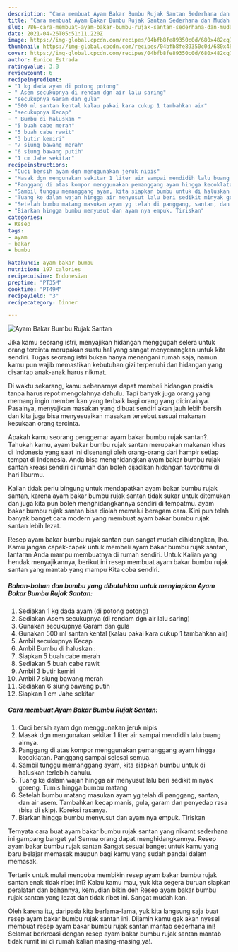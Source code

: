 ```yaml
---
description: "Cara membuat Ayam Bakar Bumbu Rujak Santan Sederhana dan Mudah Dibuat"
title: "Cara membuat Ayam Bakar Bumbu Rujak Santan Sederhana dan Mudah Dibuat"
slug: 786-cara-membuat-ayam-bakar-bumbu-rujak-santan-sederhana-dan-mudah-dibuat
date: 2021-04-26T05:51:11.220Z
image: https://img-global.cpcdn.com/recipes/04bfb8fe89350c0d/680x482cq70/ayam-bakar-bumbu-rujak-santan-foto-resep-utama.jpg
thumbnail: https://img-global.cpcdn.com/recipes/04bfb8fe89350c0d/680x482cq70/ayam-bakar-bumbu-rujak-santan-foto-resep-utama.jpg
cover: https://img-global.cpcdn.com/recipes/04bfb8fe89350c0d/680x482cq70/ayam-bakar-bumbu-rujak-santan-foto-resep-utama.jpg
author: Eunice Estrada
ratingvalue: 3.8
reviewcount: 6
recipeingredient:
- "1 kg dada ayam di potong potong"
- " Asem secukupnya di rendam dgn air lalu saring"
- "secukupnya Garam dan gula"
- "500 ml santan kental kalau pakai kara cukup 1 tambahkan air"
- "secukupnya Kecap"
- " Bumbu di haluskan "
- "5 buah cabe merah"
- "5 buah cabe rawit"
- "3 butir kemiri"
- "7 siung bawang merah"
- "6 siung bawang putih"
- "1 cm Jahe sekitar"
recipeinstructions:
- "Cuci bersih ayam dgn menggunakan jeruk nipis"
- "Masak dgn mengunakan sekitar 1 liter air sampai mendidih lalu buang airnya."
- "Panggang di atas kompor menggunakan pemanggang ayam hingga kecoklatan. Panggang sampai selesai semua."
- "Sambil tunggu memanggang ayam, kita siapkan bumbu untuk di haluskan terlebih dahulu."
- "Tuang ke dalam wajan hingga air menyusut lalu beri sedikit minyak goreng. Tumis hingga bumbu matang"
- "Setelah bumbu matang masukan ayam yg telah di panggang, santan, dan air asem. Tambahkan kecap manis, gula, garam dan penyedap rasa (bisa di skip). Koreksi rasanya."
- "Biarkan hingga bumbu menyusut dan ayam nya empuk. Tiriskan"
categories:
- Resep
tags:
- ayam
- bakar
- bumbu

katakunci: ayam bakar bumbu 
nutrition: 197 calories
recipecuisine: Indonesian
preptime: "PT35M"
cooktime: "PT49M"
recipeyield: "3"
recipecategory: Dinner

---
```



![Ayam Bakar Bumbu Rujak Santan](https://img-global.cpcdn.com/recipes/04bfb8fe89350c0d/680x482cq70/ayam-bakar-bumbu-rujak-santan-foto-resep-utama.jpg)

Jika kamu seorang istri, menyajikan hidangan menggugah selera untuk orang tercinta merupakan suatu hal yang sangat menyenangkan untuk kita sendiri. Tugas seorang istri bukan hanya menangani rumah saja, namun kamu pun wajib memastikan kebutuhan gizi terpenuhi dan hidangan yang disantap anak-anak harus nikmat.

Di waktu  sekarang, kamu sebenarnya dapat membeli hidangan praktis tanpa harus repot mengolahnya dahulu. Tapi banyak juga orang yang memang ingin memberikan yang terbaik bagi orang yang dicintainya. Pasalnya, menyajikan masakan yang dibuat sendiri akan jauh lebih bersih dan kita juga bisa menyesuaikan masakan tersebut sesuai makanan kesukaan orang tercinta. 



Apakah kamu seorang penggemar ayam bakar bumbu rujak santan?. Tahukah kamu, ayam bakar bumbu rujak santan merupakan makanan khas di Indonesia yang saat ini disenangi oleh orang-orang dari hampir setiap tempat di Indonesia. Anda bisa menghidangkan ayam bakar bumbu rujak santan kreasi sendiri di rumah dan boleh dijadikan hidangan favoritmu di hari liburmu.

Kalian tidak perlu bingung untuk mendapatkan ayam bakar bumbu rujak santan, karena ayam bakar bumbu rujak santan tidak sukar untuk ditemukan dan juga kita pun boleh menghidangkannya sendiri di tempatmu. ayam bakar bumbu rujak santan bisa diolah memalui beragam cara. Kini pun telah banyak banget cara modern yang membuat ayam bakar bumbu rujak santan lebih lezat.

Resep ayam bakar bumbu rujak santan pun sangat mudah dihidangkan, lho. Kamu jangan capek-capek untuk membeli ayam bakar bumbu rujak santan, lantaran Anda mampu membuatnya di rumah sendiri. Untuk Kalian yang hendak menyajikannya, berikut ini resep membuat ayam bakar bumbu rujak santan yang mantab yang mampu Kita coba sendiri.

<!--inarticleads1-->

##### Bahan-bahan dan bumbu yang dibutuhkan untuk menyiapkan Ayam Bakar Bumbu Rujak Santan:

1. Sediakan 1 kg dada ayam (di potong potong)
1. Sediakan  Asem secukupnya (di rendam dgn air lalu saring)
1. Gunakan secukupnya Garam dan gula
1. Gunakan 500 ml santan kental (kalau pakai kara cukup 1 tambahkan air)
1. Ambil secukupnya Kecap
1. Ambil  Bumbu di haluskan :
1. Siapkan 5 buah cabe merah
1. Sediakan 5 buah cabe rawit
1. Ambil 3 butir kemiri
1. Ambil 7 siung bawang merah
1. Sediakan 6 siung bawang putih
1. Siapkan 1 cm Jahe sekitar




<!--inarticleads2-->

##### Cara membuat Ayam Bakar Bumbu Rujak Santan:

1. Cuci bersih ayam dgn menggunakan jeruk nipis
1. Masak dgn mengunakan sekitar 1 liter air sampai mendidih lalu buang airnya.
1. Panggang di atas kompor menggunakan pemanggang ayam hingga kecoklatan. Panggang sampai selesai semua.
1. Sambil tunggu memanggang ayam, kita siapkan bumbu untuk di haluskan terlebih dahulu.
1. Tuang ke dalam wajan hingga air menyusut lalu beri sedikit minyak goreng. Tumis hingga bumbu matang
1. Setelah bumbu matang masukan ayam yg telah di panggang, santan, dan air asem. Tambahkan kecap manis, gula, garam dan penyedap rasa (bisa di skip). Koreksi rasanya.
1. Biarkan hingga bumbu menyusut dan ayam nya empuk. Tiriskan




Ternyata cara buat ayam bakar bumbu rujak santan yang nikamt sederhana ini gampang banget ya! Semua orang dapat menghidangkannya. Resep ayam bakar bumbu rujak santan Sangat sesuai banget untuk kamu yang baru belajar memasak maupun bagi kamu yang sudah pandai dalam memasak.

Tertarik untuk mulai mencoba membikin resep ayam bakar bumbu rujak santan enak tidak ribet ini? Kalau kamu mau, yuk kita segera buruan siapkan peralatan dan bahannya, kemudian bikin deh Resep ayam bakar bumbu rujak santan yang lezat dan tidak ribet ini. Sangat mudah kan. 

Oleh karena itu, daripada kita berlama-lama, yuk kita langsung saja buat resep ayam bakar bumbu rujak santan ini. Dijamin kamu gak akan nyesel membuat resep ayam bakar bumbu rujak santan mantab sederhana ini! Selamat berkreasi dengan resep ayam bakar bumbu rujak santan mantab tidak rumit ini di rumah kalian masing-masing,ya!.

